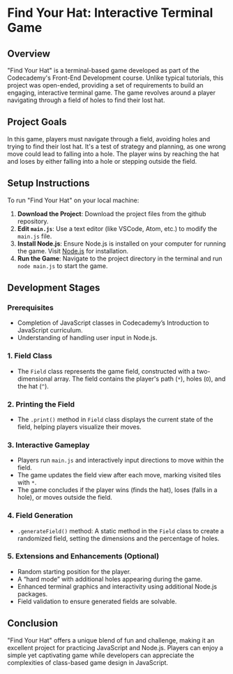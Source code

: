 # Find Your Hat: Interactive Terminal Game

## Overview

"Find Your Hat" is a terminal-based game developed as part of the Codecademy's Front-End Development course. Unlike typical tutorials, this project was open-ended, providing a set of requirements to build an engaging, interactive terminal game. The game revolves around a player navigating through a field of holes to find their lost hat.

## Project Goals

In this game, players must navigate through a field, avoiding holes and trying to find their lost hat. It's a test of strategy and planning, as one wrong move could lead to falling into a hole. The player wins by reaching the hat and loses by either falling into a hole or stepping outside the field.

## Setup Instructions

To run "Find Your Hat" on your local machine:

1. **Download the Project**: Download the project files from the github repository.
2. **Edit `main.js`**: Use a text editor (like VSCode, Atom, etc.) to modify the `main.js` file.
3. **Install Node.js**: Ensure Node.js is installed on your computer for running the game. Visit [Node.js](https://nodejs.org/) for installation.
4. **Run the Game**: Navigate to the project directory in the terminal and run `node main.js` to start the game.

## Development Stages

### Prerequisites
- Completion of JavaScript classes in Codecademy’s Introduction to JavaScript curriculum.
- Understanding of handling user input in Node.js.

### 1. Field Class
- The `Field` class represents the game field, constructed with a two-dimensional array. The field contains the player's path (`*`), holes (`O`), and the hat (`^`).

### 2. Printing the Field
- The `.print()` method in `Field` class displays the current state of the field, helping players visualize their moves.

### 3. Interactive Gameplay
- Players run `main.js` and interactively input directions to move within the field.
- The game updates the field view after each move, marking visited tiles with `*`.
- The game concludes if the player wins (finds the hat), loses (falls in a hole), or moves outside the field.

### 4. Field Generation
- `.generateField()` method: A static method in the `Field` class to create a randomized field, setting the dimensions and the percentage of holes.

### 5. Extensions and Enhancements (Optional)
- Random starting position for the player.
- A “hard mode” with additional holes appearing during the game.
- Enhanced terminal graphics and interactivity using additional Node.js packages.
- Field validation to ensure generated fields are solvable.

## Conclusion

"Find Your Hat" offers a unique blend of fun and challenge, making it an excellent project for practicing JavaScript and Node.js. Players can enjoy a simple yet captivating game while developers can appreciate the complexities of class-based game design in JavaScript.
